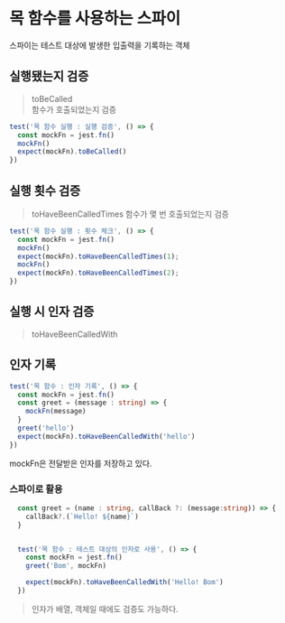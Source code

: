 # 목 함수를 사용하는 스파이

스파이는 테스트 대상에 발생한 입출력을 기록하는 객체

## 실행됐는지 검증

> toBeCalled<br/>
> 함수가 호출되었는지 검증

```typescript
test('목 함수 실행 : 실행 검증', () => {
  const mockFn = jest.fn()
  mockFn()
  expect(mockFn).toBeCalled()
})
```

## 실행 횟수 검증

> toHaveBeenCalledTimes
> 함수가 몇 번 호출되었는지 검증

```typescript
test('목 함수 실행 : 횟수 체크', () => {
  const mockFn = jest.fn()
  mockFn()
  expect(mockFn).toHaveBeenCalledTimes(1);
  mockFn()
  expect(mockFn).toHaveBeenCalledTimes(2);
})
```

## 실행 시 인자 검증

> toHaveBeenCalledWith

## 인자 기록

```typescript
test('목 함수 : 인자 기록', () => {
  const mockFn = jest.fn()
  const greet = (message : string) => {
    mockFn(message)
  }
  greet('hello')
  expect(mockFn).toHaveBeenCalledWith('hello')
})
```

mockFn은 전달받은 인자를 저장하고 있다.

### 스파이로 활용

```typescript
  const greet = (name : string, callBack ?: (message:string)) => {
    callBack?.(`Hello! ${name}`)
  }


  test('목 함수 : 테스트 대상의 인자로 사용', () => {
    const mockFn = jest.fn()
    greet('Bom', mockFn)

    expect(mockFn).toHaveBeenCalledWith('Hello! Bom')
  })
```

> 인자가 배열, 객체일 때에도 검증도 가능하다.

